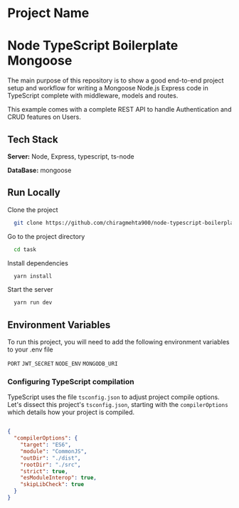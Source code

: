 # Project Name

# Node TypeScript Boilerplate Mongoose

The main purpose of this repository is to show a good end-to-end project setup and workflow for writing a Mongoose Node.js Express code in TypeScript complete with middleware, models and routes.

This example comes with a complete REST API to handle Authentication and CRUD features on Users.

## Tech Stack

**Server:** Node, Express, typescript, ts-node

**DataBase:** mongoose

## Run Locally

Clone the project

```bash
  git clone https://github.com/chiragmehta900/node-typescript-boilerplate-mongoose
```

Go to the project directory

```bash
  cd task
```

Install dependencies

```bash
  yarn install
```

Start the server

```bash
  yarn run dev
```

## Environment Variables

To run this project, you will need to add the following environment variables to your .env file

`PORT`
`JWT_SECRET`
`NODE_ENV`
`MONGODB_URI`


### Configuring TypeScript compilation

TypeScript uses the file `tsconfig.json` to adjust project compile options.
Let's dissect this project's `tsconfig.json`, starting with the `compilerOptions` which details how your project is compiled.

```json

{
  "compilerOptions": {
    "target": "ES6",
    "module": "CommonJS",
    "outDir": "./dist",
    "rootDir": "./src",
    "strict": true,
    "esModuleInterop": true,
    "skipLibCheck": true
  }
}


